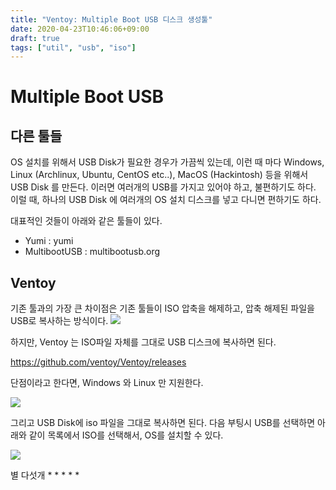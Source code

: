 ```yaml
---
title: "Ventoy: Multiple Boot USB 디스크 생성툴"
date: 2020-04-23T10:46:06+09:00
draft: true
tags: ["util", "usb", "iso"]
---
```


# Multiple Boot USB
## 다른 툴들
OS 설치를 위해서 USB Disk가 필요한 경우가 가끔씩 있는데, 이런 때 마다 Windows, Linux (Archlinux, Ubuntu, CentOS etc..), MacOS (Hackintosh) 등을 위해서 USB Disk 를 만든다. 이러면 여러개의 USB를 가지고 있어야 하고, 불편하기도 하다. 이럴 때, 하나의 USB Disk 에 여러개의 OS 설치 디스크를 넣고 다니면 편하기도 하다.

대표적인 것들이 아래와 같은 툴들이 있다.

- Yumi : yumi
- MultibootUSB : multibootusb.org

## Ventoy
기존 툴과의 가장 큰 차이점은 기존 툴들이 ISO 압축을 해제하고, 압축 해제된 파일을 USB로 복사하는 방식이다. 
![](https://www.linuxbabe.com/wp-content/uploads/2019/01/yumi-multiboot.png)

하지만, Ventoy 는 ISO파일 자체를 그대로 USB 디스크에 복사하면 된다.

https://github.com/ventoy/Ventoy/releases

단점이라고 한다면, Windows 와 Linux 만 지원한다.

![](/img/utils/ventoy.png)

그리고 USB Disk에 iso 파일을 그대로 복사하면 된다.
다음 부팅시 USB를 선택하면 아래와 같이 목록에서 ISO를 선택해서, OS를 설치할 수 있다.

![](/img/utils/ventoy_screen_uefi.png)


별 다섯개 * * * * * 

